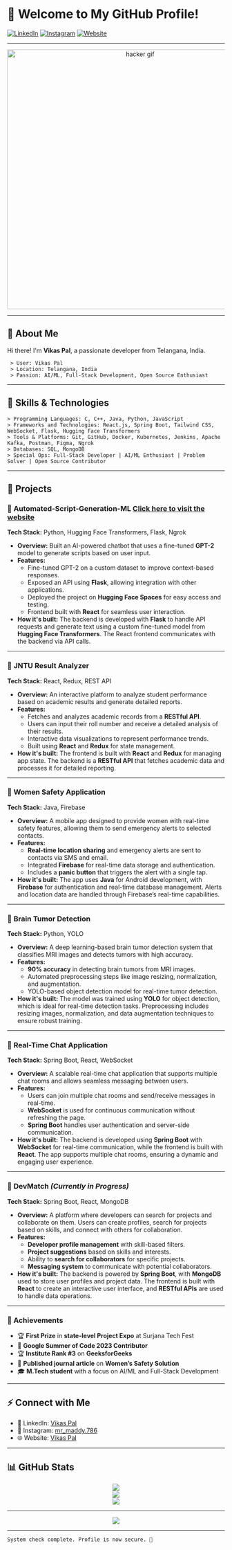 
# 🌟 Welcome to My GitHub Profile!

[![LinkedIn](https://img.shields.io/badge/LinkedIn-Connect-blue?style=flat-square&logo=linkedin)](https://www.linkedin.com/in/vikas-pal-b91067254/)
[![Instagram](https://img.shields.io/badge/Instagram-E4405F?style=flat-square&logo=instagram&logoColor=white)](https://www.instagram.com/mr_maddy.786/)
[![Website](https://img.shields.io/badge/Website-Visit-green?style=flat-square&logo=wordpress)](https://vikas83.netlify.app/)

---

<div align="center">
  <img src="https://media.giphy.com/media/YQitE4YNQNahy/giphy.gif" alt="hacker gif" width="600"/>
</div>

---

## 👤 About Me

Hi there! I'm **Vikas Pal**, a passionate developer from Telangana, India.

```plaintext
 > User: Vikas Pal
 > Location: Telangana, India
 > Passion: AI/ML, Full-Stack Development, Open Source Enthusiast
```

---

## 🎯 Skills & Technologies

```plaintext
> Programming Languages: C, C++, Java, Python, JavaScript
> Frameworks and Technologies: React.js, Spring Boot, Tailwind CSS, WebSocket, Flask, Hugging Face Transformers
> Tools & Platforms: Git, GitHub, Docker, Kubernetes, Jenkins, Apache Kafka, Postman, Figma, Ngrok
> Databases: SQL, MongoDB
> Special Ops: Full-Stack Developer | AI/ML Enthusiast | Problem Solver | Open Source Contributor
```

---

## 🚀 Projects

### 🔹 **Automated-Script-Generation-ML** [Click here to visit the website](https://huggingface.co/spaces/vikas83/bert-text-generator)
**Tech Stack:** Python, Hugging Face Transformers, Flask, Ngrok  
- **Overview:** Built an AI-powered chatbot that uses a fine-tuned **GPT-2** model to generate scripts based on user input.  
- **Features:**  
  - Fine-tuned GPT-2 on a custom dataset to improve context-based responses.  
  - Exposed an API using **Flask**, allowing integration with other applications.
  - Deployed the project on **Hugging Face Spaces** for easy access and testing.  
  - Frontend built with **React** for seamless user interaction.
- **How it's built:** The backend is developed with **Flask** to handle API requests and generate text using a custom fine-tuned model from **Hugging Face Transformers**. The React frontend communicates with the backend via API calls.

---

### 🔹 **JNTU Result Analyzer**
**Tech Stack:** React, Redux, REST API  
- **Overview:** An interactive platform to analyze student performance based on academic results and generate detailed reports.  
- **Features:**  
  - Fetches and analyzes academic records from a **RESTful API**.  
  - Users can input their roll number and receive a detailed analysis of their results.
  - Interactive data visualizations to represent performance trends.
  - Built using **React** and **Redux** for state management.  
- **How it's built:** The frontend is built with **React** and **Redux** for managing app state. The backend is a **RESTful API** that fetches academic data and processes it for detailed reporting.

---

### 🔹 **Women Safety Application**
**Tech Stack:** Java, Firebase  
- **Overview:** A mobile app designed to provide women with real-time safety features, allowing them to send emergency alerts to selected contacts.  
- **Features:**  
  - **Real-time location sharing** and emergency alerts are sent to contacts via SMS and email.  
  - Integrated **Firebase** for real-time data storage and authentication.  
  - Includes a **panic button** that triggers the alert with a single tap.  
- **How it's built:** The app uses **Java** for Android development, with **Firebase** for authentication and real-time database management. Alerts and location data are handled through Firebase’s real-time capabilities.

---

### 🔹 **Brain Tumor Detection**
**Tech Stack:** Python, YOLO  
- **Overview:** A deep learning-based brain tumor detection system that classifies MRI images and detects tumors with high accuracy.  
- **Features:**  
  - **90% accuracy** in detecting brain tumors from MRI images.  
  - Automated preprocessing steps like image resizing, normalization, and augmentation.  
  - YOLO-based object detection model for real-time tumor detection.  
- **How it's built:** The model was trained using **YOLO** for object detection, which is ideal for real-time detection tasks. Preprocessing includes resizing images, normalization, and data augmentation techniques to ensure robust training.

---

### 🔹 **Real-Time Chat Application**
**Tech Stack:** Spring Boot, React, WebSocket  
- **Overview:** A scalable real-time chat application that supports multiple chat rooms and allows seamless messaging between users.  
- **Features:**  
  - Users can join multiple chat rooms and send/receive messages in real-time.  
  - **WebSocket** is used for continuous communication without refreshing the page.  
  - **Spring Boot** handles user authentication and server-side communication.
- **How it's built:** The backend is developed using **Spring Boot** with **WebSocket** for real-time communication, while the frontend is built with **React**. The app supports multiple chat rooms, ensuring a dynamic and engaging user experience.

---

### 🔹 **DevMatch** *(Currently in Progress)*
**Tech Stack:** Spring Boot, React, MongoDB  
- **Overview:** A platform where developers can search for projects and collaborate on them. Users can create profiles, search for projects based on skills, and connect with others for collaboration.  
- **Features:**  
  - **Developer profile management** with skill-based filters.  
  - **Project suggestions** based on skills and interests.  
  - Ability to **search for collaborators** for specific projects.
  - **Messaging system** to communicate with potential collaborators.  
- **How it's built:** The backend is powered by **Spring Boot**, with **MongoDB** used to store user profiles and project data. The frontend is built with **React** to create an interactive user interface, and **RESTful APIs** are used to handle data operations.

---

### 🏅 Achievements
- 🏆 **First Prize** in **state-level Project Expo** at Surjana Tech Fest  
- 🎉 **Google Summer of Code 2023 Contributor**  
- 🏆 **Institute Rank #3** on **GeeksforGeeks**  
- 📜 **Published journal article** on **Women’s Safety Solution**  
- 🎓 **M.Tech student** with a focus on AI/ML and Full-Stack Development

---

## ⚡ Connect with Me

- 💼 LinkedIn: [Vikas Pal](https://www.linkedin.com/in/vikas-pal-b91067254/)  
- 📸 Instagram: [mr_maddy.786](https://www.instagram.com/mr_maddy.786/)  
- 🌐 Website: [Vikas Pal](https://vikas83.netlify.app/)

---

## 📊 GitHub Stats

<div align="center">
  <img src="https://github-readme-stats.vercel.app/api?username=vikas83pal&show_icons=true&theme=radical&hide_border=true&count_private=true" />
  <br/>
  <img src="https://github-readme-streak-stats.herokuapp.com/?user=vikas83pal&theme=radical&hide_border=true" />
  <br/>
  <img src="https://github-readme-stats.vercel.app/api/top-langs/?username=vikas83pal&layout=compact&theme=radical&hide_border=true" />
</div>

---

<div align="center">
  <img src="https://komarev.com/ghpvc/?username=vikas83pal&&style=flat-square" />
</div>

---

```plaintext
System check complete. Profile is now secure. 🚀
```

